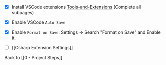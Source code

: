 - [x] Install VSCode extensions [Tools-and-Extensions](https://docs.google.com/document/d/1sFEyufsm_JEGFfIeO0ezqVFUIw7tEc6Hgy3vS3PUFRA/edit?usp=sharing) (Complete all subpages)

- [x] Enable VSCode `Auto Save`

- [x] Enable `Format on Save`:
	Settings => Search "Format on Save"  and Enable it.

- [ ] [[Csharp Extension Settings]]

Back to [[0 - Project Steps]]